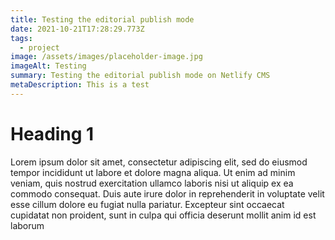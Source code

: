 ```yaml
---
title: Testing the editorial publish mode
date: 2021-10-21T17:28:29.773Z
tags:
  - project
image: /assets/images/placeholder-image.jpg
imageAlt: Testing
summary: Testing the editorial publish mode on Netlify CMS
metaDescription: This is a test
---
```

# Heading 1

Lorem ipsum dolor sit amet, consectetur adipiscing elit, sed do eiusmod tempor incididunt ut labore et dolore magna aliqua. Ut enim ad minim veniam, quis nostrud exercitation ullamco laboris nisi ut aliquip ex ea commodo consequat. Duis aute irure dolor in reprehenderit in voluptate velit esse cillum dolore eu fugiat nulla pariatur. Excepteur sint occaecat cupidatat non proident, sunt in culpa qui officia deserunt mollit anim id est laborum
